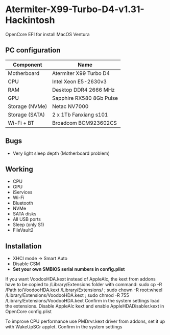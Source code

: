 # Atermiter-X99-Turbo-D4-v1.31-Hackintosh
OpenCore EFI for install MacOS Ventura

## PC configuration
| Component | Name |
| - | - |
| Motherboard | Atermiter X99 Turbo D4 |
| CPU | Intel Xeon E5-2630v3 |
| RAM | Desktop DDR4 2666 MHz |
| GPU | Sapphire RX580 8Gb Pulse | 
| Storage (NVMe) | Netac NV7000 |
| Storage (SATA) | 2 x 1Tb Fanxiang s101 |
| Wi-Fi + BT | Broadcom BCM923602CS |

## Bugs
* Very light sleep depth (Motherboard problem)

## Working
* CPU
* GPU
* iServices
* Wi-Fi
* Bluetooth
* NVMe
* SATA disks
* All USB ports
* Sleep (only S1)
* FileVault2
  

## Installation
* XHCI mode -> Smart Auto
* Disable CSM
* **Set your own SMBIOS serial numbers in config.plist**

If you want VoodooHDA.kext instead of AppleAlc, the kext from addons have to be copied to /Library/Extensions folder with command:
sudo cp -R /Path to/VoodooHDA.kext /Library/Extensions/ ; sudo chown -R root:wheel /Library/Extensions/VoodooHDA.kext ; sudo chmod -R 755  /Library/Extensions/VoodooHDA.kext
Confirm in the system settings load the extensions.
Disable AppleAlc kext and enable AppleHDADisabler.kext in OpenCore config.plist


To improve CPU performance use PMDrvr.kext driver from addons, set it up with WakeUpSCr applet.
Confirm in the system settings
